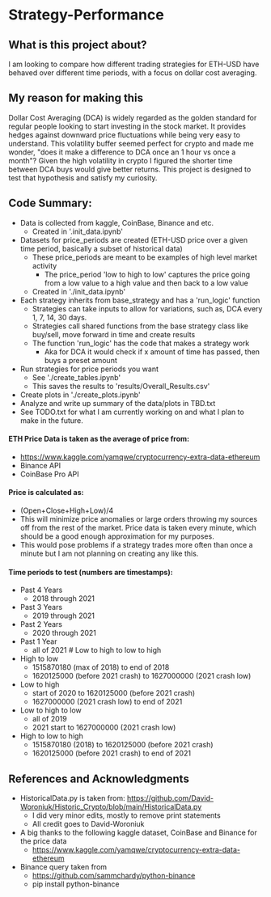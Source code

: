 # Strategy-Performance
## What is this project about?
I am looking to compare how different trading strategies for ETH-USD have behaved over different time periods, with a focus on dollar cost averaging. 

## My reason for making this
Dollar Cost Averaging (DCA) is widely regarded as the golden standard for regular people looking to start investing in the stock market. It provides hedges against downward price fluctuations while being very easy to understand. This volatility buffer seemed perfect for crypto and made me wonder, "does it make a difference to DCA once an 1 hour vs once a month"? Given the high volatility in crypto I figured the shorter time between DCA buys would give better returns. This project is designed to test that hypothesis and satisfy my curiosity.

## Code Summary:
- Data is collected from kaggle, CoinBase, Binance and etc.
    - Created in '.init_data.ipynb'
- Datasets for price_periods are created (ETH-USD price over a given time period, basically a subset of historical data)
    - These price_periods are meant to be examples of high level market activity
        - The price_period 'low to high to low' captures the price going from a low value to a high value and then back to a low value
    - Created in './init_data.ipynb'
- Each strategy inherits from base_strategy and has a 'run_logic' function
    - Strategies can take inputs to allow for variations, such as, DCA every 1, 7, 14, 30 days.
    - Strategies call shared functions from the base strategy class like buy/sell, move forward in time and create results
    - The function 'run_logic' has the code that makes a strategy work
        - Aka for DCA it would check if x amount of time has passed, then buys a preset amount
- Run strategies for price periods you want
    - See './create_tables.ipynb'
    - This saves the results to 'results/Overall_Results.csv'
- Create plots in './create_plots.ipynb'
- Analyze and write up summary of the data/plots in TBD.txt
- See TODO.txt for what I am currently working on and what I plan to make in the future.

#### ETH Price Data is taken as the average of price from:
- https://www.kaggle.com/yamqwe/cryptocurrency-extra-data-ethereum
- Binance API
- CoinBase Pro API

#### Price is calculated as: 
- (Open+Close+High+Low)/4
- This will minimize price anomalies or large orders throwing my sources off from the rest of the market.
Price data is taken every minute, which should be a good enough approximation for my purposes.
- This would pose problems if a strategy trades more often than once a minute but I am not planning on creating any like this.

#### Time periods to test (numbers are timestamps):
- Past 4 Years
    - 2018 through 2021
- Past 3 Years 
    - 2019 through 2021
- Past 2 Years 
    - 2020 through 2021
- Past 1 Year 
    - all of 2021 # Low to high to low to high
- High to low 
    - 1515870180 (max of 2018) to end of 2018
    - 1620125000 (before 2021 crash) to 1627000000 (2021 crash low)
- Low to high 
    - start of 2020 to 1620125000 (before 2021 crash)
    - 1627000000 (2021 crash low) to end of 2021
- Low to high to low
    - all of 2019
    - 2021 start to 1627000000 (2021 crash low)
- High to low to high
    - 1515870180 (2018) to 1620125000 (before 2021 crash)
    - 1620125000 (before 2021 crash) to end of 2021

## References and Acknowledgments
- HistoricalData.py is taken from: https://github.com/David-Woroniuk/Historic_Crypto/blob/main/HistoricalData.py
    - I did very minor edits, mostly to remove print statements
    - All credit goes to David-Woroniuk
- A big thanks to the following kaggle dataset, CoinBase and Binance for the price data
    - https://www.kaggle.com/yamqwe/cryptocurrency-extra-data-ethereum
- Binance query taken from
    - https://github.com/sammchardy/python-binance
    - pip install python-binance